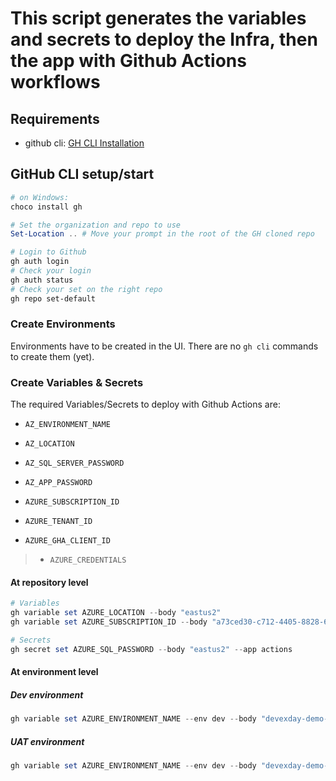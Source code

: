 # This script generates the variables and secrets to deploy the Infra, then the app with Github Actions workflows

## Requirements

- github cli: [GH CLI Installation](https://github.com/cli/cli#installation)

## GitHub CLI setup/start

```powershell
# on Windows:
choco install gh

# Set the organization and repo to use
Set-Location .. # Move your prompt in the root of the GH cloned repo

# Login to Github
gh auth login
# Check your login
gh auth status
# Check your set on the right repo
gh repo set-default
```

### Create Environments

Environments have to be created in the UI. There are no `gh cli` commands to create them (yet).

### Create Variables & Secrets

The required Variables/Secrets to deploy with Github Actions are:

- `AZ_ENVIRONMENT_NAME`
- `AZ_LOCATION`
- `AZ_SQL_SERVER_PASSWORD`
- `AZ_APP_PASSWORD`

- `AZURE_SUBSCRIPTION_ID`
- `AZURE_TENANT_ID`
- `AZURE_GHA_CLIENT_ID`

> - `AZURE_CREDENTIALS`

#### At repository level

```powershell
# Variables
gh variable set AZURE_LOCATION --body "eastus2"
gh variable set AZURE_SUBSCRIPTION_ID --body "a73ced30-c712-4405-8828-67a833b1e39a"

# Secrets
gh secret set AZURE_SQL_PASSWORD --body "eastus2" --app actions

```

#### At environment level

##### Dev environment

```powershell
gh variable set AZURE_ENVIRONMENT_NAME --env dev --body "devexday-demo-dev"
```

##### UAT environment

```powershell
gh variable set AZURE_ENVIRONMENT_NAME --env dev --body "devexday-demo-uat"
```

